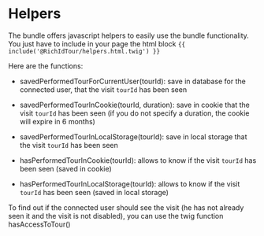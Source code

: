 # Helpers

The bundle offers javascript helpers to easily use the bundle functionality. You just have to include in your page the html block `{{ include('@RichIdTour/helpers.html.twig') }}`


Here are the functions:

- savedPerformedTourForCurrentUser(tourId): save in database for the connected user, that the visit `tourId` has been seen
- savedPerformedTourInCookie(tourId, duration): save in cookie that the visit `tourId` has been seen (if you do not specify a duration, the cookie will expire in 6 months)
- savedPerformedTourInLocalStorage(tourId): save in local storage that the visit `tourId` has been seen

- hasPerformedTourInCookie(tourId): allows to know if the visit `tourId` has been seen (saved in cookie)
- hasPerformedTourInLocalStorage(tourId): allows to know if the visit `tourId` has been seen (saved in local storage)

To find out if the connected user should see the visit (he has not already seen it and the visit is not disabled), you can use the twig function hasAccessToTour()
